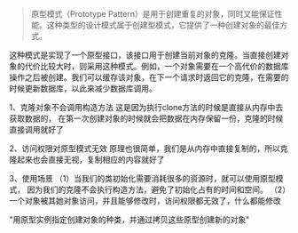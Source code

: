 > 原型模式（Prototype Pattern）是用于创建重复的对象，同时又能保证性能。这种类型的设计模式属于创建型模式，它提供了一种创建对象的最佳方式。


这种模式是实现了一个原型接口，该接口用于创建当前对象的克隆。当直接创建对象的代价比较大时，则采用这种模式。例如，一个对象需要在一个高代价的数据库操作之后被创建。我们可以缓存该对象，在下一个请求时返回它的克隆，在需要的时候更新数据库，以此来减少数据库调用。


1、克隆对象不会调用构造方法
这是因为执行clone方法的时候是直接从内存中去获取数据的，
在第一次创建对象的时候就会把数据在内存保留一份，克隆的时候直接调用就好了

2、访问权限对原型模式无效
原理也很简单，我们是从内存中直接复制的，所以克隆起来也会直接无视，复制相应的内容就好了



3、使用场景
（1）当我们的类初始化需要消耗很多的资源时，就可以使用原型模式，
    因为我们的克隆不会执行构造方法，避免了初始化占有的时间和空间。
（2）一个对象被其她对象访问，并且能够修改时，访问权限都无效了，什么都能修改


"用原型实例指定创建对象的种类，并通过拷贝这些原型创建新的对象"